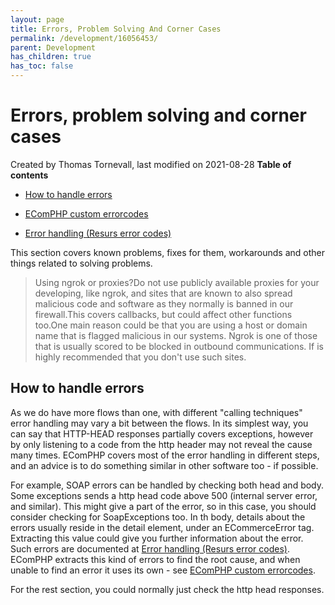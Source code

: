 ```yaml
---
layout: page
title: Errors, Problem Solving And Corner Cases
permalink: /development/16056453/
parent: Development
has_children: true
has_toc: false
---
```



# Errors, problem solving and corner cases 
Created by Thomas Tornevall, last modified on 2021-08-28
**Table of contents**
- [How to handle
  errors](#errors,problemsolvingandcornercases-howtohandleerrors)

- [EComPHP custom errorcodes](/development/errors--problem-solving-and-corner-cases/ecomphp-custom-errorcodes/)
- [Error handling (Resurs error codes)](/development/errors--problem-solving-and-corner-cases/resurs-error-codes/)

This section covers known problems, fixes for them, workarounds and
other things related to solving problems.

> Using ngrok or proxies?Do not use publicly available proxies for your
> developing, like ngrok, and sites that are known to also spread
> malicious code and software as they normally is banned in our
> firewall.This covers callbacks, but could affect other functions
> too.One main reason could be that you are using a host or domain name
> that is flagged malicious in our systems. Ngrok is one of those that
> is usually scored to be blocked in outbound communications. If is
> highly recommended that you don't use such sites.

## How to handle errors
As we do have more flows than one, with different "calling techniques"
error handling may vary a bit between the flows. In its simplest way,
you can say that HTTP-HEAD responses partially covers exceptions,
however by only listening to a code from the http header may not reveal
the cause many times. EComPHP covers most of the error handling in
different steps, and an advice is to do something similar in other
software too - if possible.

For example, SOAP errors can be handled by checking both head and body.
Some exceptions sends a http head code above 500 (internal server error,
and similar). This might give a part of the error, so in this case, you
should consider checking for SoapExceptions too. In th body, details
about the errors usually reside in the detail element, under an
ECommerceError tag. Extracting this value could give you further
information about the error. Such errors are documented at [Error
handling (Resurs error codes)](/development/errors--problem-solving-and-corner-cases/resurs-error-codes/). EComPHP extracts this kind of
errors to find the root cause, and when unable to find an error it uses
its own - see [EComPHP custom errorcodes](/development/errors--problem-solving-and-corner-cases/ecomphp-custom-errorcodes/).

For the rest section, you could normally just check the http head
responses.

